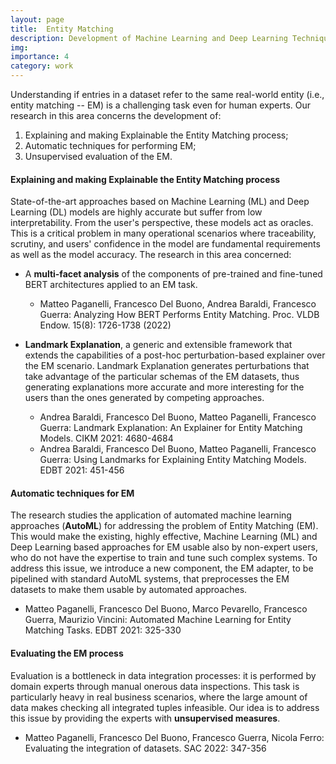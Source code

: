 ```yaml
---
layout: page
title:  Entity Matching
description: Development of Machine Learning and Deep Learning Techniques for Entity Matching
img:
importance: 4
category: work
---
```



Understanding if entries in a dataset refer to the same real-world entity (i.e., entity matching -- EM) is a challenging task even for human experts. Our research in this area concerns the development of:

1. Explaining and making Explainable the Entity Matching process;
2. Automatic techniques for performing EM;
3. Unsupervised evaluation of the EM.



#### Explaining and making Explainable the Entity Matching process
State-of-the-art approaches based on Machine Learning (ML) and Deep Learning (DL) models are highly accurate but  suffer from low interpretability. From the user's perspective, these models act as oracles. This is a critical problem in many operational scenarios where traceability, scrutiny, and users' confidence in the model are fundamental requirements as well as the model accuracy.
The research in this area concerned:

- A **multi-facet analysis** of the components of pre-trained and fine-tuned BERT architectures applied to an EM task. 
	- Matteo Paganelli, Francesco Del Buono, Andrea Baraldi, Francesco Guerra:
Analyzing How BERT Performs Entity Matching. Proc. VLDB Endow. 15(8): 1726-1738 (2022)

- **Landmark Explanation**, a generic and extensible framework that extends the capabilities of a post-hoc perturbation-based explainer over the EM scenario. Landmark Explanation generates perturbations that take advantage of the particular schemas of the EM datasets, thus generating explanations more accurate and more interesting for the users than the ones generated by competing approaches.
	- 	Andrea Baraldi, Francesco Del Buono, Matteo Paganelli, Francesco Guerra:
Landmark Explanation: An Explainer for Entity Matching Models. CIKM 2021: 4680-4684
	- 	Andrea Baraldi, Francesco Del Buono, Matteo Paganelli, Francesco Guerra:
Using Landmarks for Explaining Entity Matching Models. EDBT 2021: 451-456


#### Automatic techniques for EM
The research studies the application of automated machine learning approaches (**AutoML**) for addressing the problem of Entity Matching (EM). This would make the existing, highly effective,
Machine Learning (ML) and Deep Learning based approaches for EM usable also by non-expert users, who do not have the expertise to train and tune such complex systems. To address
this issue, we introduce a new component, the EM adapter, to be pipelined with standard AutoML systems, that preprocesses the EM datasets to make them usable by automated approaches.

- Matteo Paganelli, Francesco Del Buono, Marco Pevarello, Francesco Guerra, Maurizio Vincini:
Automated Machine Learning for Entity Matching Tasks. EDBT 2021: 325-330

#### Evaluating the EM process

Evaluation is a bottleneck in data integration processes: it is performed by domain experts through manual onerous data inspections. This task is particularly heavy in real business scenarios, where the large amount of data makes checking all integrated tuples infeasible. Our idea is to address this issue by providing the experts with **unsupervised measures**.

- Matteo Paganelli, Francesco Del Buono, Francesco Guerra, Nicola Ferro:
Evaluating the integration of datasets. SAC 2022: 347-356


